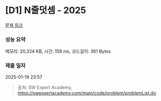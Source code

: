 # [D1] N줄덧셈 - 2025 

[문제 링크](https://swexpertacademy.com/main/code/problem/problemDetail.do?contestProbId=AV5QFZtaAscDFAUq) 

### 성능 요약

메모리: 20,324 KB, 시간: 158 ms, 코드길이: 361 Bytes

### 제출 일자

2025-01-19 23:57



> 출처: SW Expert Academy, https://swexpertacademy.com/main/code/problem/problemList.do